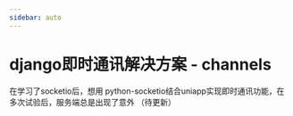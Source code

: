 ```yaml
---
sidebar: auto
---
```

# django即时通讯解决方案  -  channels
在学习了socketio后，想用 python-socketio结合uniapp实现即时通讯功能，在多次试验后，服务端总是出现了意外
（待更新）
